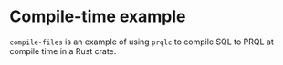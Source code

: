 # Compile-time example

`compile-files` is an example of using `prqlc` to compile SQL to PRQL at compile
time in a Rust crate.
